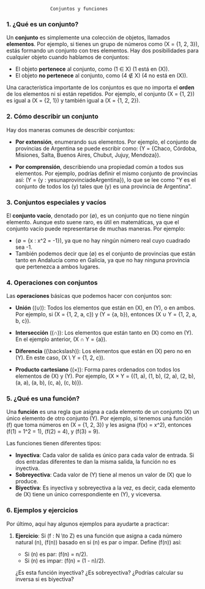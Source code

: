                     Conjuntos y funciones


### 1. ¿Qué es un conjunto?
Un **conjunto** es simplemente una colección de objetos, llamados **elementos**. Por ejemplo, si tienes un grupo de números como \(X = \{1, 2, 3\}\), estás formando un conjunto con tres elementos. Hay dos posibilidades para cualquier objeto cuando hablamos de conjuntos:
- El objeto **pertenece** al conjunto, como \(1 ∈ X\) (1 está en \(X\)).
- El objeto **no pertenece** al conjunto, como \(4 ∉ X\) (4 no está en \(X\)).

Una característica importante de los conjuntos es que no importa el **orden** de los elementos ni si están repetidos. Por ejemplo, el conjunto \(X = \{1, 2\}\) es igual a \(X = \{2, 1\}\) y también igual a \(X = \{1, 2, 2\}\).

### 2. Cómo describir un conjunto
Hay dos maneras comunes de describir conjuntos:

- **Por extensión**, enumerando sus elementos. Por ejemplo, el conjunto de provincias de Argentina se puede escribir como:
  \(Y = \{Chaco, Córdoba, Misiones, Salta, Buenos Aires, Chubut, Jujuy, Mendoza\}\).
  
- **Por comprensión**, describiendo una propiedad común a todos sus elementos. Por ejemplo, podrías definir el mismo conjunto de provincias así:
  \(Y = \{y : yesunaprovinciadeArgentina\}\),
  lo que se lee como "Y es el conjunto de todos los \(y\) tales que \(y\) es una provincia de Argentina".

### 3. Conjuntos especiales y vacíos
El **conjunto vacío**, denotado por \(∅\), es un conjunto que no tiene ningún elemento. Aunque esto suene raro, es útil en matemáticas, ya que el conjunto vacío puede representarse de muchas maneras. Por ejemplo:
- \(∅ = \{x : x^2 = -1\}\), ya que no hay ningún número real cuyo cuadrado sea -1.
- También podemos decir que \(∅\) es el conjunto de provincias que están tanto en Andalucía como en Galicia, ya que no hay ninguna provincia que pertenezca a ambos lugares.

### 4. Operaciones con conjuntos
Las **operaciones** básicas que podemos hacer con conjuntos son:

- **Unión** (\(∪\)): Todos los elementos que están en \(X\), en \(Y\), o en ambos. Por ejemplo, si \(X = \{1, 2, a, c\}\) y \(Y = \{a, b\}\), entonces \(X ∪ Y = \{1, 2, a, b, c\}\).
  
- **Intersección** (\(∩\)): Los elementos que están tanto en \(X\) como en \(Y\). En el ejemplo anterior, \(X ∩ Y = \{a\}\).

- **Diferencia** (\(\backslash\)): Los elementos que están en \(X\) pero no en \(Y\). En este caso, \(X \ Y = \{1, 2, c\}\).

- **Producto cartesiano** (\(×\)): Forma pares ordenados con todos los elementos de \(X\) y \(Y\). Por ejemplo, \(X × Y = \{(1, a), (1, b), (2, a), (2, b), (a, a), (a, b), (c, a), (c, b)\}\).

### 5. ¿Qué es una función?
Una **función** es una regla que asigna a cada elemento de un conjunto \(X\) un único elemento de otro conjunto \(Y\). Por ejemplo, si tenemos una función \(f\) que toma números en \(X = \{1, 2, 3\}\) y les asigna \(f(x) = x^2\), entonces \(f(1) = 1^2 = 1\), \(f(2) = 4\), y \(f(3) = 9\).

Las funciones tienen diferentes tipos:

- **Inyectiva**: Cada valor de salida es único para cada valor de entrada. Si dos entradas diferentes te dan la misma salida, la función no es inyectiva.
- **Sobreyectiva**: Cada valor de \(Y\) tiene al menos un valor de \(X\) que lo produce.
- **Biyectiva**: Es inyectiva y sobreyectiva a la vez, es decir, cada elemento de \(X\) tiene un único correspondiente en \(Y\), y viceversa.

### 6. Ejemplos y ejercicios
Por último, aquí hay algunos ejemplos para ayudarte a practicar:

1. **Ejercicio**: Si \(f : N \to Z\) es una función que asigna a cada número natural \(n\), \(f(n)\) basado en si \(n\) es par o impar. Define \(f(n)\) así:
   - Si \(n\) es par: \(f(n) = n/2\).
   - Si \(n\) es impar: \(f(n) = (1 - n)/2\).
   
   ¿Es esta función inyectiva? ¿Es sobreyectiva? ¿Podrías calcular su inversa si es biyectiva?
